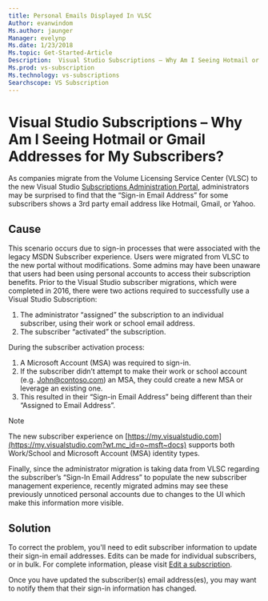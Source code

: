 ```yaml
---
title: Personal Emails Displayed In VLSC
Author: evanwindom
Ms.author: jaunger
Manager: evelynp
Ms.date: 1/23/2018
Ms.topic: Get-Started-Article
Description:  Visual Studio Subscriptions – Why Am I Seeing Hotmail or Gmail Addresses for My Subscribers?   
Ms.prod: vs-subscription
Ms.technology: vs-subscriptions
Searchscope: VS Subscription
---
```


# Visual Studio Subscriptions – Why Am I Seeing Hotmail or Gmail Addresses for My Subscribers? 

As companies migrate from the Volume Licensing Service Center (VLSC) to the new Visual Studio [Subscriptions Administration Portal](https://manage.visualstudio.com), administrators may be surprised to find that the “Sign-in Email Address” for some subscribers shows a 3rd party email address like Hotmail, Gmail, or Yahoo.

## Cause

This scenario occurs due to sign-in processes that were associated with the legacy MSDN Subscriber experience. Users were migrated from VLSC to the new portal without modifications. Some admins may have been unaware that users had been using personal accounts to access their subscription benefits. Prior to the Visual Studio subscriber migrations, which were completed in 2016, there were two actions required to successfully use a Visual Studio Subscription:
1. The administrator “assigned” the subscription to an individual subscriber, using their work or school email address.
2. The subscriber “activated” the subscription.

During the subscriber activation process:
1. A Microsoft Account (MSA) was required to sign-in.
2. If the subscriber didn’t attempt to make their work or school account (e.g. John@contoso.com) an MSA, they could create a new MSA or leverage an existing one.
3. This resulted in their “Sign-in Email Address” being different than their “Assigned to Email Address”.

> [!NOTE] 
> The new subscriber experience on [https://my.visualstudio.com](https://my.visualstudio.com?wt.mc_id=o~msft~docs) supports both Work/School and Microsoft Account (MSA) identity types.

Finally, since the administrator migration is taking data from VLSC regarding the subscriber’s “Sign-In Email Address” to populate the new subscriber management experience, recently migrated admins may see these previously unnoticed personal accounts due to changes to the UI which make this information more visible.

## Solution

To correct the problem, you'll need to edit subscriber information to update their sign-in email addresses.  Edits can be made for individual subscribers, or in bulk. For complete information, please visit [Edit a subscription](/visualstudio/subscriptions/edit-license).  

Once you have updated the subscriber(s) email address(es), you may want to notify them that their sign-in information has changed.  